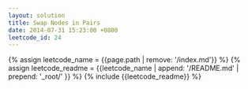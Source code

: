 ```yaml
---
layout: solution
title: Swap Nodes in Pairs
date: 2014-07-31 15:23:00 +0800
leetcode_id: 24
---
```

{% assign leetcode_name = {{page.path | remove: '/index.md'}}  %}
{% assign leetcode_readme = {{leetcode_name | append: '/README.md' | prepend: '_root/' }}  %}
{% include {{leetcode_readme}} %}
